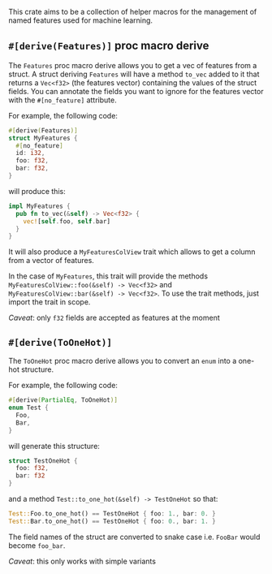 This crate aims to be a collection of helper macros for the management of named features used for machine learning.

## `#[derive(Features)]` proc macro derive

The `Features` proc macro derive allows you to get a vec of features from a struct.
A struct deriving `Features` will have a method `to_vec` added to it that returns a `Vec<f32>` (the features vector) containing the values of the struct fields.
You can annotate the fields you want to ignore for the features vector with the `#[no_feature]` attribute.

For example, the following code:

```rust
#[derive(Features)]
struct MyFeatures {
  #[no_feature]
  id: i32,
  foo: f32,
  bar: f32,
}
```

will produce this:

```rust
impl MyFeatures {
  pub fn to_vec(&self) -> Vec<f32> {
    vec![self.foo, self.bar]
  }
}
```

It will also produce a `MyFeaturesColView` trait which allows to get a column from a vector of features.

In the case of `MyFeatures`, this trait will provide the methods `MyFeaturesColView::foo(&self) -> Vec<f32>` and `MyFeaturesColView::bar(&self) -> Vec<f32>`. To use the trait methods, just import the trait in scope.

*Caveat*: only `f32` fields are accepted as features at the moment

## `#[derive(ToOneHot)]`

The `ToOneHot` proc macro derive allows you to convert an `enum` into a one-hot structure.

For example, the following code:

```rust
#[derive(PartialEq, ToOneHot)]
enum Test {
  Foo,
  Bar,
}
```

will generate this structure:

```rust
struct TestOneHot {
  foo: f32,
  bar: f32
}
```

and a method `Test::to_one_hot(&self) -> TestOneHot` so that:

```rust
Test::Foo.to_one_hot() == TestOneHot { foo: 1., bar: 0. }
Test::Bar.to_one_hot() == TestOneHot { foo: 0., bar: 1. }
```

The field names of the struct are converted to snake case i.e. `FooBar` would become `foo_bar`.

*Caveat*: this only works with simple variants
